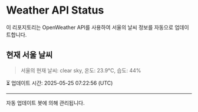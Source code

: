 
# Weather API Status

이 리포지토리는 OpenWeather API를 사용하여 서울의 날씨 정보를 자동으로 업데이트합니다.

## 현재 서울 날씨
> 서울의 현재 날씨: clear sky, 온도: 23.9°C, 습도: 44%

⏳ 업데이트 시간: 2025-05-25 07:22:56 (UTC)

---
자동 업데이트 봇에 의해 관리됩니다.
